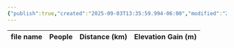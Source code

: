 ```yaml
---
{"publish":true,"created":"2025-09-03T13:35:59.994-06:00","modified":"2025-09-03T14:46:35.212-06:00","published":"2025-09-03T14:46:35.212-06:00","tags":["route"],"cssclasses":"","elevation":null,"region":null,"location":null,"DWYT":"Don’t do","Kane":null,"completed":false}
---
```



| file name | People | Distance (km) | Elevation Gain (m) |
| --------- | ------ | ------------- | ------------------ |